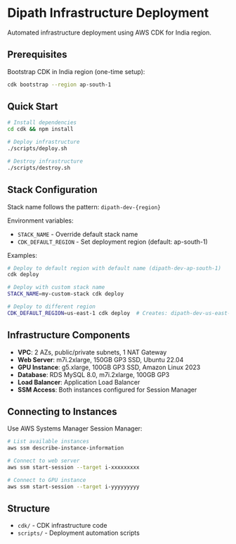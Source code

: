# Dipath Infrastructure Deployment

Automated infrastructure deployment using AWS CDK for India region.

## Prerequisites

Bootstrap CDK in India region (one-time setup):

```bash
cdk bootstrap --region ap-south-1
```

## Quick Start

```bash
# Install dependencies
cd cdk && npm install

# Deploy infrastructure
./scripts/deploy.sh

# Destroy infrastructure
./scripts/destroy.sh
```

## Stack Configuration

Stack name follows the pattern: `dipath-dev-{region}`

Environment variables:
- `STACK_NAME` - Override default stack name
- `CDK_DEFAULT_REGION` - Set deployment region (default: ap-south-1)

Examples:
```bash
# Deploy to default region with default name (dipath-dev-ap-south-1)
cdk deploy

# Deploy with custom stack name
STACK_NAME=my-custom-stack cdk deploy

# Deploy to different region
CDK_DEFAULT_REGION=us-east-1 cdk deploy  # Creates: dipath-dev-us-east-1
```

## Infrastructure Components

- **VPC**: 2 AZs, public/private subnets, 1 NAT Gateway
- **Web Server**: m7i.2xlarge, 150GB GP3 SSD, Ubuntu 22.04
- **GPU Instance**: g5.xlarge, 100GB GP3 SSD, Amazon Linux 2023
- **Database**: RDS MySQL 8.0, m7i.2xlarge, 100GB GP3
- **Load Balancer**: Application Load Balancer
- **SSM Access**: Both instances configured for Session Manager

## Connecting to Instances

Use AWS Systems Manager Session Manager:

```bash
# List available instances
aws ssm describe-instance-information

# Connect to web server
aws ssm start-session --target i-xxxxxxxxx

# Connect to GPU instance
aws ssm start-session --target i-yyyyyyyyy
```

## Structure

- `cdk/` - CDK infrastructure code
- `scripts/` - Deployment automation scripts

